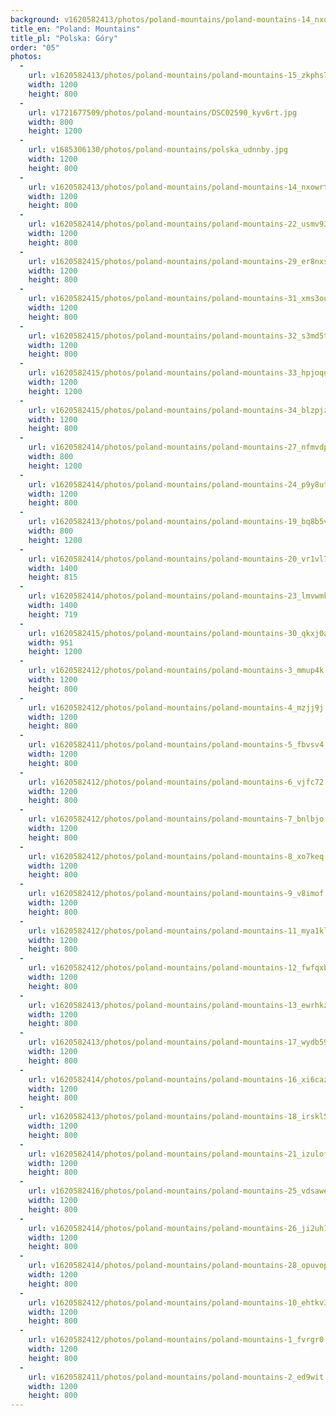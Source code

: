 ```yaml
---
background: v1620582413/photos/poland-mountains/poland-mountains-14_nxowrt.jpg
title_en: "Poland: Mountains"
title_pl: "Polska: Góry"
order: "05"
photos:
  -
    url: v1620582413/photos/poland-mountains/poland-mountains-15_zkphs7.jpg
    width: 1200
    height: 800
  -
    url: v1721677509/photos/poland-mountains/DSC02590_kyv6rt.jpg
    width: 800
    height: 1200
  -
    url: v1685306130/photos/poland-mountains/polska_udnnby.jpg
    width: 1200
    height: 800
  -
    url: v1620582413/photos/poland-mountains/poland-mountains-14_nxowrt.jpg
    width: 1200
    height: 800
  -
    url: v1620582414/photos/poland-mountains/poland-mountains-22_usmv93.jpg
    width: 1200
    height: 800
  -
    url: v1620582415/photos/poland-mountains/poland-mountains-29_er8nxs.jpg
    width: 1200
    height: 800
  -
    url: v1620582415/photos/poland-mountains/poland-mountains-31_xms3ou.jpg
    width: 1200
    height: 800
  -
    url: v1620582415/photos/poland-mountains/poland-mountains-32_s3md5t.jpg
    width: 1200
    height: 800
  -
    url: v1620582415/photos/poland-mountains/poland-mountains-33_hpjoqd.jpg
    width: 1200
    height: 1200
  -
    url: v1620582415/photos/poland-mountains/poland-mountains-34_blzpjz.jpg
    width: 1200
    height: 800
  -
    url: v1620582414/photos/poland-mountains/poland-mountains-27_nfmvdp.jpg
    width: 800
    height: 1200
  -
    url: v1620582414/photos/poland-mountains/poland-mountains-24_p9y8ut.jpg
    width: 1200
    height: 800
  -
    url: v1620582413/photos/poland-mountains/poland-mountains-19_bq8b5v.jpg
    width: 800
    height: 1200
  -
    url: v1620582414/photos/poland-mountains/poland-mountains-20_vr1vl7.jpg
    width: 1400
    height: 815
  -
    url: v1620582414/photos/poland-mountains/poland-mountains-23_lmvwmk.jpg
    width: 1400
    height: 719
  -
    url: v1620582415/photos/poland-mountains/poland-mountains-30_qkxj0a.jpg
    width: 951
    height: 1200
  -
    url: v1620582412/photos/poland-mountains/poland-mountains-3_mmup4k.jpg
    width: 1200
    height: 800
  -
    url: v1620582412/photos/poland-mountains/poland-mountains-4_mzjj9j.jpg
    width: 1200
    height: 800
  -
    url: v1620582411/photos/poland-mountains/poland-mountains-5_fbvsv4.jpg
    width: 1200
    height: 800
  -
    url: v1620582412/photos/poland-mountains/poland-mountains-6_vjfc72.jpg
    width: 1200
    height: 800
  -
    url: v1620582412/photos/poland-mountains/poland-mountains-7_bnlbjo.jpg
    width: 1200
    height: 800
  -
    url: v1620582412/photos/poland-mountains/poland-mountains-8_xo7keq.jpg
    width: 1200
    height: 800
  -
    url: v1620582412/photos/poland-mountains/poland-mountains-9_v8imof.jpg
    width: 1200
    height: 800
  -
    url: v1620582412/photos/poland-mountains/poland-mountains-11_mya1kl.jpg
    width: 1200
    height: 800
  -
    url: v1620582412/photos/poland-mountains/poland-mountains-12_fwfqxb.jpg
    width: 1200
    height: 800
  -
    url: v1620582413/photos/poland-mountains/poland-mountains-13_ewrhkz.jpg
    width: 1200
    height: 800
  -
    url: v1620582413/photos/poland-mountains/poland-mountains-17_wydb59.jpg
    width: 1200
    height: 800
  -
    url: v1620582414/photos/poland-mountains/poland-mountains-16_xi6caz.jpg
    width: 1200
    height: 800
  -
    url: v1620582413/photos/poland-mountains/poland-mountains-18_irskl5.jpg
    width: 1200
    height: 800
  -
    url: v1620582414/photos/poland-mountains/poland-mountains-21_izulof.jpg
    width: 1200
    height: 800
  -
    url: v1620582416/photos/poland-mountains/poland-mountains-25_vdsawe.jpg
    width: 1200
    height: 800
  -
    url: v1620582414/photos/poland-mountains/poland-mountains-26_ji2uh1.jpg
    width: 1200
    height: 800
  -
    url: v1620582414/photos/poland-mountains/poland-mountains-28_opuvop.jpg
    width: 1200
    height: 800
  -
    url: v1620582412/photos/poland-mountains/poland-mountains-10_ehtkv3.jpg
    width: 1200
    height: 800
  -
    url: v1620582412/photos/poland-mountains/poland-mountains-1_fvrgr0.jpg
    width: 1200
    height: 800
  -
    url: v1620582411/photos/poland-mountains/poland-mountains-2_ed9wit.jpg
    width: 1200
    height: 800
---
```

